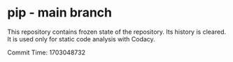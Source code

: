 # pip - main branch

This repository contains frozen state of the repository.
Its history is cleared. It is used only for static code
analysis with Codacy.

Commit Time: 1703048732
